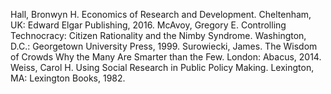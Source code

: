 Hall, Bronwyn H. Economics of Research and Development. Cheltenham, UK: Edward Elgar Publishing, 2016.
McAvoy, Gregory E. Controlling Technocracy: Citizen Rationality and the Nimby Syndrome. Washington, D.C.: Georgetown University Press, 1999.
Surowiecki, James. The Wisdom of Crowds Why the Many Are Smarter than the Few. London: Abacus, 2014.
Weiss, Carol H. Using Social Research in Public Policy Making. Lexington, MA: Lexington Books, 1982.
